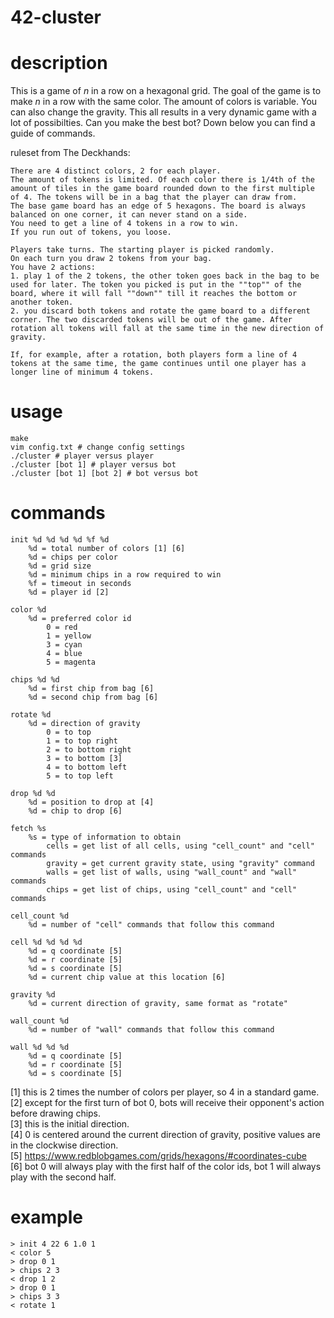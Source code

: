 # 42-cluster

# description

This is a game of *n* in a row on a hexagonal grid. The goal of the game is to make *n* in a row with the same color. The amount of colors is variable. You can also change the gravity. This all results in a very dynamic game with a lot of possibilties. Can you make the best bot? Down below you can find a guide of commands.

ruleset from The Deckhands:

	There are 4 distinct colors, 2 for each player.
	The amount of tokens is limited. Of each color there is 1/4th of the amount of tiles in the game board rounded down to the first multiple of 4. The tokens will be in a bag that the player can draw from.
	The base game board has an edge of 5 hexagons. The board is always balanced on one corner, it can never stand on a side.
	You need to get a line of 4 tokens in a row to win.
	If you run out of tokens, you loose.

	Players take turns. The starting player is picked randomly.
	On each turn you draw 2 tokens from your bag. 
	You have 2 actions:
	1. play 1 of the 2 tokens, the other token goes back in the bag to be used for later. The token you picked is put in the ""top"" of the board, where it will fall ""down"" till it reaches the bottom or another token.
	2. you discard both tokens and rotate the game board to a different corner. The two discarded tokens will be out of the game. After rotation all tokens will fall at the same time in the new direction of gravity.

	If, for example, after a rotation, both players form a line of 4 tokens at the same time, the game continues until one player has a longer line of minimum 4 tokens.

# usage

	make
	vim config.txt # change config settings
	./cluster # player versus player
	./cluster [bot 1] # player versus bot
	./cluster [bot 1] [bot 2] # bot versus bot

# commands

	init %d %d %d %d %f %d
		%d = total number of colors [1] [6]
		%d = chips per color
		%d = grid size
		%d = minimum chips in a row required to win
		%f = timeout in seconds
		%d = player id [2]

	color %d
		%d = preferred color id
			0 = red
			1 = yellow
			3 = cyan
			4 = blue
			5 = magenta
	
	chips %d %d
		%d = first chip from bag [6]
		%d = second chip from bag [6]

	rotate %d
		%d = direction of gravity
			0 = to top
			1 = to top right
			2 = to bottom right
			3 = to bottom [3]
			4 = to bottom left
			5 = to top left

	drop %d %d
		%d = position to drop at [4]
		%d = chip to drop [6]

	fetch %s
		%s = type of information to obtain
			cells = get list of all cells, using "cell_count" and "cell" commands
			gravity = get current gravity state, using "gravity" command
			walls = get list of walls, using "wall_count" and "wall" commands
			chips = get list of chips, using "cell_count" and "cell" commands

	cell_count %d
		%d = number of "cell" commands that follow this command

	cell %d %d %d %d
		%d = q coordinate [5]
		%d = r coordinate [5]
		%d = s coordinate [5]
		%d = current chip value at this location [6]
	
	gravity %d
		%d = current direction of gravity, same format as "rotate"
	
	wall_count %d
		%d = number of "wall" commands that follow this command

	wall %d %d %d
		%d = q coordinate [5]
		%d = r coordinate [5]
		%d = s coordinate [5]

[1] this is 2 times the number of colors per player, so 4 in a standard game.  
[2] except for the first turn of bot 0, bots will receive their opponent's action before drawing chips.  
[3] this is the initial direction.  
[4] 0 is centered around the current direction of gravity, positive values are in the clockwise direction.  
[5] https://www.redblobgames.com/grids/hexagons/#coordinates-cube  
[6] bot 0 will always play with the first half of the color ids, bot 1 will always play with the second half.  

# example

	> init 4 22 6 1.0 1
	< color 5
	> drop 0 1
	> chips 2 3
	< drop 1 2
	> drop 0 1
	> chips 3 3
	< rotate 1

